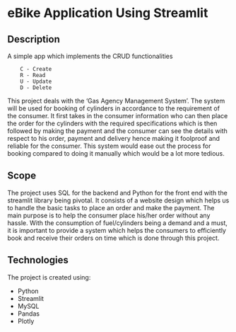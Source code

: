 # eBike Application Using Streamlit

## Description 
A simple app which implements the CRUD functionalities

```
    C - Create
    R - Read
    U - Update
    D - Delete
```
This project deals with the ‘Gas Agency Management System’. The system will be used for booking of cylinders in accordance to the requirement of the consumer. It first takes in the consumer information who can then place the order for the cylinders with the required specifications which is then followed by making the payment and the consumer can see the details with respect to his order, payment and delivery hence making it foolproof and reliable for the consumer. This system would ease out the process for booking compared to doing it manually which would be a lot more tedious.

## Scope
The project uses SQL for the backend and Python for the front end with the streamlit library being pivotal. It consists of a website design which helps us to handle the basic tasks to place an order and make the payment. The main purpose is to help the consumer place his/her order without any hassle. With the consumption of fuel/cylinders being a demand and a must, it is important to provide a system which helps the consumers to efficiently book and receive their orders on time which is done through this project.

## Technologies
The project is created using: 
* Python
* Streamlit
* MySQL
* Pandas
* Plotly
